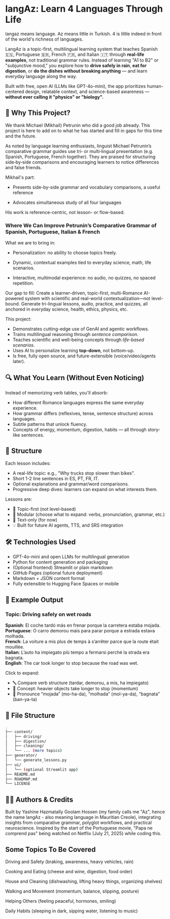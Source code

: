 # langAz: Learn 4 Languages Through Life

langaz means language. Az means little in Turkish. 4 is little indeed in front of the world's richness of languages.

LangAz is a topic-first, multilingual learning system that teaches Spanish 🇪🇸, Portuguese 🇧🇷, French 🇫🇷, and Italian 🇮🇹 through **real-life examples**, not traditional grammar rules. Instead of learning "A1 to B2" or "subjunctive mood," you explore how to **drive safely in rain**, **eat for digestion**, or **do the dishes without breaking anything** — and learn everyday language along the way.

Built with free, open AI (LLMs like GPT-4o-mini), the app prioritizes human-centered design, relatable context, and science-based awareness — **without ever calling it "physics" or "biology".**

## 🚀 Why This Project?

We thank Michael (Mikhail) Petrunin who did a good job already. This project is here to add on to what he has started and fill in gaps for this time and the future.

As noted by language learning enthusiasts, linguist Michael Petrunin’s comparative grammar guides use tri‑ or multi‑lingual presentation (e.g. Spanish, Portuguese, French together). They are praised for structuring side‑by‑side comparisons and encouraging learners to notice differences and false friends.

Mikhail's part:

- Presents side-by-side grammar and vocabulary comparisons, a useful reference 

- Advocates simultaneous study of all four languages 

His work is reference-centric, not lesson- or flow-based. 
 
 ### Where We Can Improve Petrunin’s Comparative Grammar of Spanish, Portuguese, Italian & French

What we are to bring in:

- Personalization: no ability to choose topics freely.

- Dynamic, contextual examples tied to everyday science, math, life scenarios.

- Interactive, multimodal experience: no audio, no quizzes, no spaced repetition.

Our gap to fill:
Create a learner-driven, topic-first, multi-Romance AI-powered system with scientific and real-world contextualization—not level-bound. 
Generate tri-lingual lessons, audio, practice, and quizzes, all anchored in everyday science, health, ethics, physics, etc.

This project:
- Demonstrates cutting-edge use of GenAI and agentic workflows.
- Trains multilingual reasoning through *sentence comparison*.
- Teaches scientific and well-being concepts through *life-based scenarios*.
- Uses AI to personalize learning **top-down**, not bottom-up.
- Is free, fully open source, and future-extensible (voice/video/agents later).

## 🔍 What You Learn (Without Even Noticing)

Instead of memorizing verb tables, you'll absorb:
- How different Romance languages express the same everyday experience.
- How grammar differs (reflexives, tense, sentence structure) across languages.
- Subtle patterns that unlock fluency.
- Concepts of energy, momentum, digestion, habits — all through story-like sentences.

## 🧱 Structure

Each lesson includes:
- A real-life topic: e.g., "Why trucks stop slower than bikes".
- Short 1-2 line sentences in ES, PT, FR, IT.
- Optional explanations and grammar/word comparisons.
- Progressive deep dives: learners can expand on what interests them.

Lessons are:
- 📌 Topic-first (not level-based)
- 🧩 Modular (choose what to expand: verbs, pronunciation, grammar, etc.)
- 📖 Text-only (for now)
- 💡 Built for future AI agents, TTS, and SRS integration

## 🛠 Technologies Used

- GPT-4o-mini and open LLMs for multilingual generation
- Python for content generation and packaging
- (Optional frontend) Streamlit or plain markdown
- GitHub Pages (optional future deployment)
- Markdown + JSON content format
- Fully extensible to Hugging Face Spaces or mobile

## 🧪 Example Output

### Topic: Driving safely on wet roads

**Spanish**: El coche tardó más en frenar porque la carretera estaba mojada.  
**Portuguese**: O carro demorou mais para parar porque a estrada estava molhada.  
**French**: La voiture a mis plus de temps à s’arrêter parce que la route était mouillée.  
**Italian**: L’auto ha impiegato più tempo a fermarsi perché la strada era bagnata.  
**English**: The car took longer to stop because the road was wet.

Click to expand:
- 🔤 Compare verb structure (tardar, demorou, a mis, ha impiegato)
- 🧠 Concept: heavier objects take longer to stop (momentum)
- 📣 Pronounce “mojada” (mo-ha-da), “molhada” (mol-ya-da), “bagnata” (ban-ya-ta)

## 📂 File Structure

```bash
.
├── content/
│   ├── driving/
│   ├── digestion/
│   ├── cleaning/
│   └── ... (more topics)
├── generator/
│   └── generate_lessons.py
├── ui/
│   └── (optional Streamlit app)
├── README.md
├── ROADMAP.md
└── LICENSE
```

## 🧑‍💻 Authors & Credits
Built by Yashine Hazmatally Goolam Hossen (my family calls me "Az", hence the name langAz - also meaning language in Mauritian Creole), integrating insights from comparative grammar, polyglot workflows, and practical neuroscience. Inspired by the start of the Portuguese movie, "Papa ne comprend pas" being watched on Netflix (July 21, 2025) while coding this. 


## Some Topics To Be Covered

Driving and Safety (braking, awareness, heavy vehicles, rain)

Cooking and Eating (cheese and wine, digestion, food order)

House and Cleaning (dishwashing, lifting heavy things, organizing shelves)

Walking and Movement (momentum, balance, slipping, posture)

Helping Others (feeling peaceful, hormones, smiling)

Daily Habits (sleeping in dark, sipping water, listening to music)






